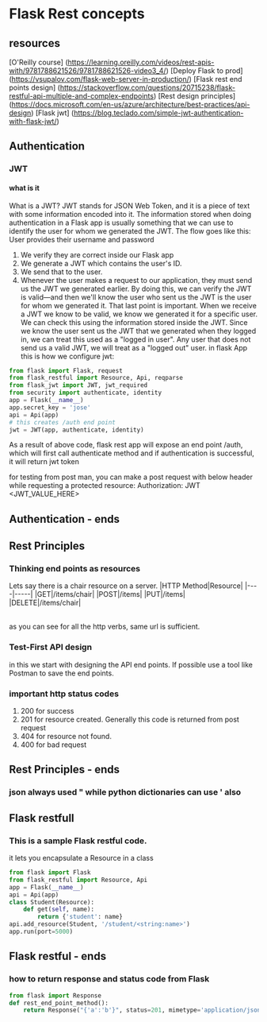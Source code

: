 # Flask Rest concepts

## resources
[O'Reilly course] (https://learning.oreilly.com/videos/rest-apis-with/9781788621526/9781788621526-video3_4/)
[Deploy Flask to prod] (https://vsupalov.com/flask-web-server-in-production/)
[Flask rest end points design] (https://stackoverflow.com/questions/20715238/flask-restful-api-multiple-and-complex-endpoints)
[Rest design principles] (https://docs.microsoft.com/en-us/azure/architecture/best-practices/api-design)
[Flask jwt] (https://blog.teclado.com/simple-jwt-authentication-with-flask-jwt/)

## Authentication
### JWT
#### what is it
What is a JWT?
JWT stands for JSON Web Token, and it is a piece of text with some information encoded into it.
The information stored when doing authentication in a Flask app is usually something that we can use to identify the user for whom we generated the JWT.
The flow goes like this:
User provides their username and password
1. We verify they are correct inside our Flask app
2. We generate a JWT which contains the user's ID.
3. We send that to the user.
4. Whenever the user makes a request to our application, they must send us the JWT we generated earlier. By doing this, we can verify the JWT is valid—and then we'll know the user who sent us the JWT is the user for whom we generated it.
That last point is important. When we receive a JWT we know to be valid, we know we generated it for a specific user. We can check this using the information stored inside the JWT.
Since we know the user sent us the JWT that we generated when they logged in, we can treat this used as a "logged in user".
Any user that does not send us a valid JWT, we will treat as a "logged out" user.
in flask App this is how we configure jwt:
```python
from flask import Flask, request
from flask_restful import Resource, Api, reqparse
from flask_jwt import JWT, jwt_required
from security import authenticate, identity
app = Flask(__name__)
app.secret_key = 'jose'
api = Api(app)
# this creates /auth end point
jwt = JWT(app, authenticate, identity)
```
As a result of above code, flask rest app will expose an end point /auth, which will first call authenticate method and
if authentication is successful, it will return jwt token

for testing from post man, you can make a post request with below header while requesting a protected resource:
Authorization: JWT <JWT_VALUE_HERE>

## Authentication - ends

## Rest Principles

### Thinking end points as resources
Lets say there is a chair resource on a server.
|HTTP Method|Resource|
|----|-----|
|GET|/items/chair|
|POST|/items|
|PUT|/items|
|DELETE|/items/chair|

<br>
as you can see for all the http verbs, same url is sufficient.

### Test-First API design
in this we start with designing the API end points. If possible use a tool like Postman to save the end points.

### important http status codes
1. 200 for success
2. 201 for resource created. Generally this code is returned from post request
3. 404 for resource not found. 
4. 400 for bad request

## Rest Principles - ends
 

### json always used " while python dictionaries can use ' also

## Flask restfull
### This is a sample Flask restful code.
it lets you encapsulate a Resource in a class
```python
from flask import Flask
from flask_restful import Resource, Api
app = Flask(__name__)
api = Api(app)
class Student(Resource):
    def get(self, name):
        return {'student': name}
api.add_resource(Student, '/student/<string:name>')
app.run(port=5000)
```

## Flask restful - ends

### how to return response and status code from Flask
```python
from flask import Response
def rest_end_point_method():
    return Response("{'a':'b'}", status=201, mimetype='application/json')
```